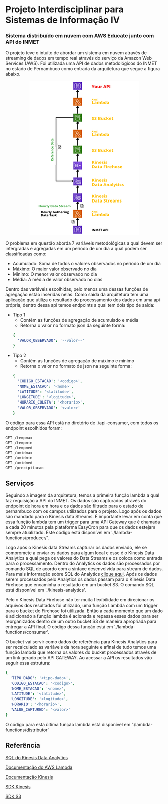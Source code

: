 # Projeto Interdisciplinar para Sistemas de Informação IV
### Sistema distribuído em nuvem com AWS Educate junto com API do INMET

O projeto teve o intuito de abordar um sistema em nuvem através de streaming de dados em tempo real através do serviço da Amazon Web Services (AWS). Foi utilizada uma API de dados metodológicos do INMET no estado de Pernambuco como entrada da arquitetura que segue a figura abaixo.

<p align="center">
  <img src="./arquitetura_INMET.jpg" />
</p>

O problema em questão aborda 7 variáveis metodológicas a qual devem ser intergradas e agregadas em um período de um dia a qual podem ser classificadas como:
  - Acumulado: Soma de todos o valores observados no período de um dia
  - Máximo: O maior valor observado no dia
  - Mínimo: O menor valor observado no dia
  - Média: A média de valor observado no dias


Dentro das variáveis escolhidas, pelo menos uma dessas funções de agregação estão inseridas nelas. Como saída da arquitetura tem uma aplicação que utiliza o resultado do processamento dos dados em uma api própria, dentro dessa api temos endpoints a qual tem dois tipo de saída:
  - Tipo 1
    - Contém as funções de agregação de acumulado e média
    - Retorna o valor no formato json da seguinte forma:
    ```yaml
    { 
      'VALOR_OBSERVADO': '--valor--' 
    }
  - Tipo 2
    - Contêm as funções de agregação de máximo e mínimo
    - Retorna o valor no formato de json na seguinte forma:
    ```yaml 
    { 
      'CODIGO_ESTACAO': '<codigo>', 
      'NOME_ESTACAO': '<nome>',
      'LATITUDE': '<latitude>', 
      'LONGITUDE': '<logitude>',
      'HORARIO_COLETA': '<horario>',
      'VALOR_OBSERVADO': '<valor>' 
    }

  O código para essa API está no diretório de ./api-consumer, com todos os endpoint escolhidos foram:

  ```http
  GET /tempmax
  GET /tempmin
  GET /tempmed
  GET /umidmax
  GET /umidmin
  GET /umidmed
  GET /precipitacao
  ```

## Serviços
  Seguindo a imagem da arquitetura, temos a primeira função lambda a qual faz requisição à API do INMET. Os dados são capturados através do endpoint de hora em hora e os dados são filtrado para o estado de pernambuco com os campos utilizados para o projeto. Logo após os dados são mandado para o Kinesis data Streams. É importante levar em conta que essa função lambda tem um trigger para uma API Gateway que é chamada a cada 20 minutos pela plataforma EasyCron para que os dados estejam sempre atualizado. 
  Este código está disponível em './lambda-functions/producer/'.


  Logo após o Kinesis data Streams capturar os dados enviado, ele se compromete a enviar os dados para algum local e esse é o Kinesis Data Analytics a qual pega os valores do Data Streams e os coloca como entrada para o processamento. Dentro do Analytics os dados são processados por comando SQL de acordo com a sintaxe desenvolvida para stream de dados. Para mais informação sobre SQL do Analytics [clique aqui](https://docs.aws.amazon.com/kinesisanalytics/latest/dev/how-it-works.html). Após os dados serem processados pelo Analytics os dados passam para o Kinesis Data Firehose que encaminha o resultado em um bucket S3. O comando SQL está disponível em './kinesis-analytics'.

  Pelo o Kinesis Data Firehose não ter muita flexibilidade em direcionar os arquivos dos resultados foi utilizado, uma função Lambda com um trigger para o bucket do Firehose foi utilizada. Então a cada momento que um dado é adicionado a função lambda é acionada e repassa esses dados para ser reorganizados dentro de um outro bucket S3 de maneira apropriada para entregar a API final. O código dessa função está em './lambda-functions/consumer'.

  O bucket vai servir como dados de referência para Kinesis Analytics para ser recalculado as variáveis da hora seguinte e afinal de tudo temos uma função lambda que retorna os valores do bucket processados através de um link gerado pelo API GATEWAY. Ao acessar a API os resultados vão seguir essa estrutura:
 
  ```yaml
  { 
    'TIPO_DADO': '<tipo-dado>',
    'CODIGO_ESTACAO': '<codigo>', 
    'NOME_ESTACAO': '<nome>',
    'LATITUDE': '<latitude>', 
    'LONGITUDE': '<logitude>',
    'HORARIO': '<horario>',
    'VALUE_CAPTURED': '<valor>'
  }
  ```
  O código para esta última função lambda está disponível em './lambda-functions/distributor'

  ## Referência
  [SQL do Kinesis Data Analytics](https://docs.aws.amazon.com/kinesisanalytics/latest/sqlref/analytics-sql-reference.html)

  [Documentação do AWS Lambda](https://docs.aws.amazon.com/pt_br/lambda/latest/dg/welcome.html)

  [Documentação Kinesis](https://docs.aws.amazon.com/kinesis/?id=docs_gateway)
  
  [SDK Kinesis](https://docs.aws.amazon.com/AWSJavaScriptSDK/latest/AWS/Kinesis.html)

  [SDK S3](https://docs.aws.amazon.com/AWSJavaScriptSDK/latest/AWS/S3.html)


  



  
